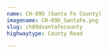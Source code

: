 ```yaml
---
name: CH-89D (Santa Fe County)
imagename: CH-89D_SantaFe.png
slug: ch89dsantafecounty
highwaytype: County Road

---
```


